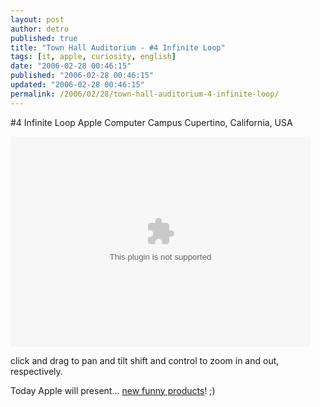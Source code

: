 ```yaml
---
layout: post
author: detro
published: true
title: "Town Hall Auditorium - #4 Infinite Loop"
tags: [it, apple, curiosity, english]
date: "2006-02-28 00:46:15"
published: "2006-02-28 00:46:15"
updated: "2006-02-28 00:46:15"
permalink: /2006/02/28/town-hall-auditorium-4-infinite-loop/
---
```


#4 Infinite Loop
Apple Computer Campus
Cupertino, California, USA

<object classid="clsid:02BF25D5-8C17-4B23-BC80-D3488ABDDC6B" codebase="http://www.apple.com/qtactivex/qtplugin.cab" height="336" width="480"><param name="src" value="http://silicon-valley.siggraph.org/images/TownHall.mov"></param><param name="controller" value="true"><embed pluginspage="http://www.apple.com/quicktime/download/" src="http://silicon-valley.siggraph.org/images/TownHall.mov" type="video/quicktime" controller="true" height="336" width="480"></embed></param></object>

click and drag to pan and tilt shift and control to zoom in and out, respectively.

Today Apple will present... <a href="http://www.detronizator.org/2006/02/22/new-products-from-apple-at-february-28/">new funny products</a>! ;)
